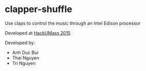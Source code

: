# clapper-shuffle 

Use claps to control the music through an Intel Edison processor

Developed at [HackUMass 2015](http://hackumass.com/)

Developed by:

- Anh Duc Bui
- Thai Nguyen
- Tri Nguyen